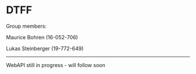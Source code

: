# DTFF
Group members:

Maurice Bohren (16-052-706)

Lukas Steinberger (19-772-649)

************************
WebAPI still in progress - will follow soon
